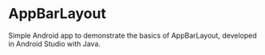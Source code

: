# AppBarLayout
 Simple Android app to demonstrate the basics of AppBarLayout, developed in Android Studio with Java.
